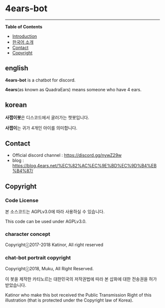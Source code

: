 # 4ears-bot

---

**Table of Contents**

- [Introduction](#english)
- [한국어 소개](#korean)
- [Contact](#contact)
- [Copyright](#copyright)

## english

<b>4ears-bot</b> is a chatbot for discord.

<b>4ears</b>(as known as QuadraEars) means someone who have 4 ears.

## korean

<b>사잽이봇</b>은 디스코드에서 굴러가는 챗봇입니다.

<b>사잽이</b>는 귀가 4개인 아이를 의미합니다.

## Contact

 * Official discord channel : https://discord.gg/nywZ29w
 * blog : https://blog.4ears.net/%EC%82%AC%EC%9E%BD%EC%9D%B4%EB%B4%87/

## Copyright

### Code License

본 소스코드는 AGPLv3.0에 따라 사용하실 수 있습니다.

This code can be used under AGPLv3.0.

### character concept

Copyrightⓒ2017-2018 Katinor, All right reserved

### chat-bot portrait copyright
 
Copyrightⓒ2018, Muku, All Right Reserved.

이 봇을 제작한 카티노르는 대한민국의 저작권법에 따라 본 삽화에 대한 전송권을 허가받았습니다.

Katinor who make this bot received the Public Transmission Right of this illustration (that is protected under the Copyright law of Korea).